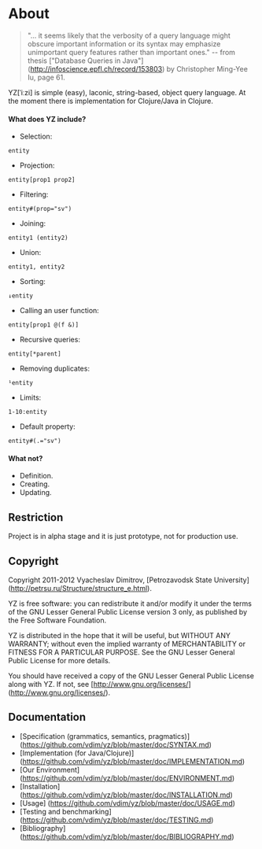 # About

> "... it seems likely that the verbosity of a query language might obscure 
> important information or its syntax may emphasize unimportant query features 
> rather than important ones."
> -- from thesis ["Database Queries in Java"] (http://infoscience.epfl.ch/record/153803) by Christopher Ming-Yee Iu, page 61.


YZ[ˈiːzi] is simple (easy), laconic, string-based, object query language. 
At the moment there is implementation for Clojure/Java in Clojure.

#### What does YZ include?

* Selection:
<pre><code>entity</code></pre>

* Projection:
<pre><code>entity[prop1 prop2]</code></pre>

* Filtering:
<pre><code>entity#(prop="sv")</code></pre>

* Joining:
<pre><code>entity1 (entity2)</code></pre>

* Union:
<pre><code>entity1, entity2</code></pre>

* Sorting:
<pre><code>↓entity</code></pre>

* Calling an user function:
<pre><code>entity[prop1 @(f &)]</code></pre>

* Recursive queries:
<pre><code>entity[*parent]</code></pre>

* Removing duplicates:
<pre><code>¹entity</code></pre>

* Limits:
<pre><code>1-10:entity</code></pre>

* Default property:
<pre><code>entity#(.="sv")</code></pre>

#### What not?

* Definition.
* Creating.
* Updating.

## Restriction
Project is in alpha stage and it is just prototype, not for production use.

## Copyright

Copyright 2011-2012 Vyacheslav Dimitrov, [Petrozavodsk State University] (http://petrsu.ru/Structure/structure_e.html).

YZ is free software: you can redistribute it and/or modify it
under the terms of the GNU Lesser General Public License version 3
only, as published by the Free Software Foundation.

YZ is distributed in the hope that it will be useful, but
WITHOUT ANY WARRANTY; without even the implied warranty of
MERCHANTABILITY or FITNESS FOR A PARTICULAR PURPOSE.  See the GNU
Lesser General Public License for more details.

You should have received a copy of the GNU Lesser General Public
License along with YZ.  If not, see [http://www.gnu.org/licenses/] (http://www.gnu.org/licenses/).

## Documentation
* [Specification (grammatics, semantics, pragmatics)] (https://github.com/vdim/yz/blob/master/doc/SYNTAX.md)
* [Implementation (for Java/Clojure)] (https://github.com/vdim/yz/blob/master/doc/IMPLEMENTATION.md)
* [Our Environment] (https://github.com/vdim/yz/blob/master/doc/ENVIRONMENT.md)
* [Installation] (https://github.com/vdim/yz/blob/master/doc/INSTALLATION.md)
* [Usage] (https://github.com/vdim/yz/blob/master/doc/USAGE.md)
* [Testing and benchmarking] (https://github.com/vdim/yz/blob/master/doc/TESTING.md)
* [Bibliography] (https://github.com/vdim/yz/blob/master/doc/BIBLIOGRAPHY.md)

